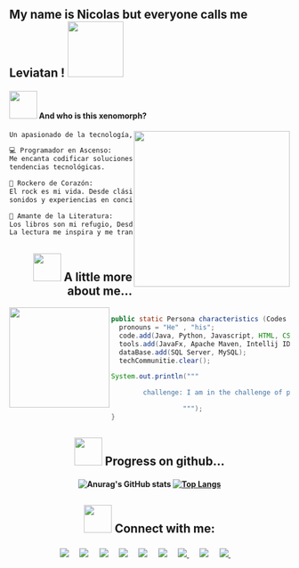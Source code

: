 <h2> My name is Nicolas but everyone calls me Leviatan ! <img src="https://media.tenor.com/gAsYZ5aWAMQAAAAi/league-of-legends-riot-games.gif" width="100"></h2>

#### <img src="https://media.giphy.com/media/VgCDAzcKvsR6OM0uWg/giphy.gif" width="50"> And who is this xenomorph? 

<img align='right' src="https://user-images.githubusercontent.com/117557162/268487720-4f57b49a-21f1-4b8c-97b7-92606de79979.png" width="280">

````bash
Un apasionado de la tecnología, la músicay la literatura. 🚀🎸📚🎨

💻 Programador en Ascenso:
Me encanta codificar soluciones creativas y aprender sobre las últimas
tendencias tecnológicas.

🎵 Rockero de Corazón:
El rock es mi vida. Desde clásicos hasta indie, siempre estoy buscando nuevos
sonidos y experiencias en conciertos en vivo.

📖 Amante de la Literatura:
Los libros son mi refugio, Desde el terror, ciencia ficcion hasta el romance.
La lectura me inspira y me transporta a otros mundos.

````


<!--Demostracion de cogido-->

<h2 align= "right" 

#### <img src="https://media.giphy.com/media/VgCDAzcKvsR6OM0uWg/giphy.gif" width="50"> A little more about me... 

</h2>

<img align='left' src="https://user-images.githubusercontent.com/117557162/268570319-d5b96d84-0f62-4455-a95e-db555cc55680.png" width="180">

```java

public static Persona characteristics (Codes code, Gender pronouns, Tools tools, DataBase dataBase) {
  pronouns = "He" , "his";
  code.add(Java, Python, Javascript, HTML, CSS);
  tools.add(JavaFx, Apache Maven, Intellij IDEA, Scene Builder);
  dataBase.add(SQL Server, MySQL);
  techCommunitie.clear();

System.out.println("""

        challenge: I am in the challenge of programming a functional life (That does not have bugs)

                  """);
}
```

<!--Progreso en github-->

<h2 align= "center" 

#### <img src="https://media.giphy.com/media/VgCDAzcKvsR6OM0uWg/giphy.gif" width="50"> Progress on github... 

</h2>

<h4 align = "center"


![Anurag's GitHub stats](https://github-readme-stats.vercel.app/api?username=MrZLeviatan&show_icons=true&theme=dark)  [![Top Langs](https://github-readme-stats.vercel.app/api/top-langs?username=MrZLeviatan&show_icons=true&locale=en&layout=compact)]()


</h4>


<!--Redes Sociales-->

<h2 align="center" 

#### <img src="https://media.giphy.com/media/VgCDAzcKvsR6OM0uWg/giphy.gif" width="50"> Connect with me:
  
</h2>

<h3 align= "center"
  

<a href="https://www.facebook.com/nicolas.cabreraserrano9/"><img src="https://img.shields.io/badge/@Nicolas.A-%230077B5.svg?&style=for-the-badge&logo=facebook&logoColor=white" /></a>&nbsp;&nbsp;&nbsp;&nbsp;
<a href="https://www.instagram.com/n.cs666/"><img src="https://img.shields.io/badge/@n.cs666-E4405F?style=for-the-badge&logo=instagram&logoColor=white" /></a>&nbsp;&nbsp;&nbsp;&nbsp;
<a href="https://twitter.com/Mr_Leviatan6"><img src="https://img.shields.io/badge/@Mr.Leviatan-%231DA1F2.svg?&style=for-the-badge&logo=twitter&logoColor=white" /></a>&nbsp;&nbsp;&nbsp;&nbsp;
<a href="https://open.spotify.com/user/s7likqvu58tnldicndjp0s0yf"><img src="https://img.shields.io/badge/@Mr.Leviatan-03C75A?style=for-the-badge&logo=spotify&logoColor=FFFFFF" /></a>&nbsp;&nbsp;&nbsp;&nbsp;
<a href="https://www.reddit.com/user/Mrz_Leviatan666/"><img src="https://img.shields.io/badge/@MrZ.Leviatan666-FF4500?style=for-the-badge&logo=reddit&logoColor=white" /></a>&nbsp;&nbsp;&nbsp;&nbsp;
<a href="https://www.hackerearth.com/@nikis281002"><img src="https://img.shields.io/badge/@Nicolas.C-%232C3454.svg?&style=for-the-badge&logo=HackerEarth&logoColor=Blue" /></a>&nbsp;&nbsp;&nbsp;&nbsp;
<a href="https://github.com/MrZLeviatan"><img src="https://img.shields.io/badge/@MrZLeviatan-100000?style=for-the-badge&logo=github&logoColor=white" /> </a>&nbsp;&nbsp;&nbsp;&nbsp;
<a href="https://stackoverflow.com/users/22382518/nicolas-cabrera-serrano"><img src="https://img.shields.io/badge/@Nicolas.C-FE7A16?style=for-the-badge&logo=stack-overflow&logoColor=white" /></a>&nbsp;&nbsp;&nbsp;&nbsp;
<a href="https://dev.to/mrzleviatan"><img src="https://img.shields.io/badge/@MrZLeviatan-0A0A0A?style=for-the-badge&logo=devdotto&logoColor=white" /> </a>&nbsp;&nbsp;&nbsp;&nbsp;


</h3>

